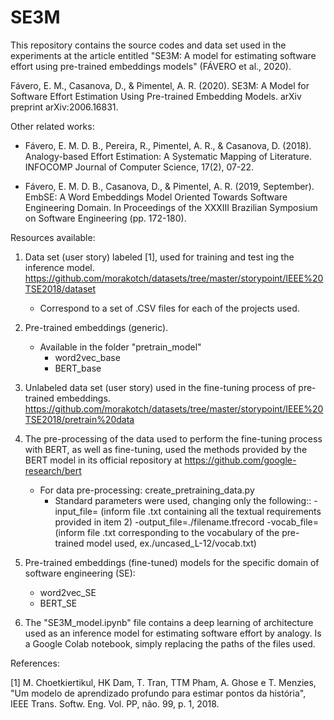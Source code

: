 # SE3M
This repository contains the source codes and data set used in the experiments at the article entitled "SE3M: A model for estimating software effort using pre-trained embeddings models" (FÁVERO et al., 2020).

Fávero, E. M., Casanova, D., & Pimentel, A. R. (2020). SE3M: A Model for Software Effort Estimation Using Pre-trained Embedding Models. arXiv preprint arXiv:2006.16831.

Other related works:
- Fávero, E. M. D. B., Pereira, R., Pimentel, A. R., & Casanova, D. (2018). Analogy-based Effort Estimation: A Systematic Mapping of Literature. INFOCOMP Journal of Computer Science, 17(2), 07-22.

- Fávero, E. M. D. B., Casanova, D., & Pimentel, A. R. (2019, September). EmbSE: A Word Embeddings Model Oriented Towards Software Engineering Domain. In Proceedings of the XXXIII Brazilian Symposium on Software Engineering (pp. 172-180).

Resources available:

1. Data set (user story) labeled [1], used for training and test
ing the inference model.
   https://github.com/morakotch/datasets/tree/master/storypoint/IEEE%20TSE2018/dataset
   
   - Correspond to a set of .CSV files for each of the projects used.

2. Pre-trained embeddings (generic). 
   - Available in the folder "pretrain_model"
     - word2vec_base
     - BERT_base

3. Unlabeled data set (user story) used in the fine-tuning process of pre-trained embeddings.
      https://github.com/morakotch/datasets/tree/master/storypoint/IEEE%20TSE2018/pretrain%20data

4. The pre-processing of the data used to perform the fine-tuning process with BERT, as well as fine-tuning, used the methods provided by the BERT model in its official repository at https://github.com/google-research/bert 
   - For data pre-processing: create_pretraining_data.py 
      - Standard parameters were used, changing only the following::
         -input_file= (inform file .txt containing all the textual requirements provided in item 2)
         -output_file=./filename.tfrecord 
         -vocab_file= (inform file .txt corresponding to the vocabulary of the pre-trained model used, ex./uncased_L-12/vocab.txt) 


4. Pre-trained embeddings (fine-tuned) models for the specific domain of software engineering (SE):
   - word2vec_SE
   - BERT_SE

5. The "SE3M_model.ipynb" file contains a deep learning of architecture used as an inference model for estimating software effort by analogy. Is a Google Colab notebook, simply replacing the paths of the files used.


References:

[1] M. Choetkiertikul, HK Dam, T. Tran, TTM Pham, A. Ghose e T. Menzies, "Um modelo de aprendizado profundo para estimar pontos da história", IEEE Trans. Softw. Eng. Vol. PP, não. 99, p. 1, 2018.





















